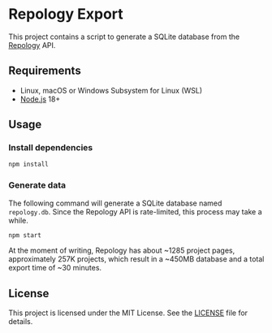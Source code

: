 # Repology Export
This project contains a script to generate a SQLite database from the [Repology](https://repology.org) API.

## Requirements

- Linux, macOS or Windows Subsystem for Linux (WSL)
- [Node.js](https://nodejs.org) 18+

## Usage

### Install dependencies

```sh
npm install
```

### Generate data

The following command will generate a SQLite database named `repology.db`. Since the Repology API is rate-limited, this process may take a while.

```sh
npm start
```

At the moment of writing, Repology has about ~1285 project pages, approximately 257K projects, which result in a ~450MB database and a total export time of ~30 minutes.

## License
This project is licensed under the MIT License. See the [LICENSE](LICENSE) file for details.